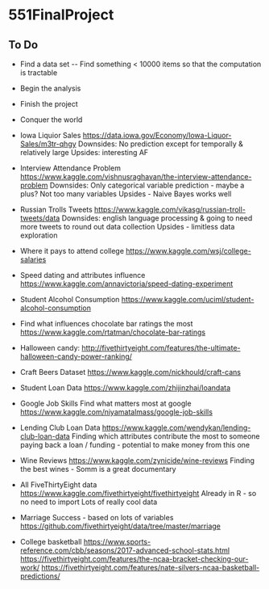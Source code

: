 # 551FinalProject

## To Do
- Find a data set
-- Find something < 10000 items so that the computation is tractable
- Begin the analysis
- Finish the project
- Conquer the world

- Iowa Liquior Sales
https://data.iowa.gov/Economy/Iowa-Liquor-Sales/m3tr-qhgy
Downsides: No prediction except for temporally & relatively large
Upsides: interesting AF
- Interview Attendance Problem
https://www.kaggle.com/vishnusraghavan/the-interview-attendance-problem
Downsides: Only categorical variable prediction - maybe a plus? Not too many variables
Upsides - Naive Bayes works well
- Russian Trolls Tweets
https://www.kaggle.com/vikasg/russian-troll-tweets/data
Downsides: english language processing & going to need more tweets to round out data collection
Upsides - limitless data exploration
- Where it pays to attend college
https://www.kaggle.com/wsj/college-salaries
- Speed dating and attributes influence
https://www.kaggle.com/annavictoria/speed-dating-experiment
- Student Alcohol Consumption
https://www.kaggle.com/uciml/student-alcohol-consumption
- Find what influences chocolate bar ratings the most
https://www.kaggle.com/rtatman/chocolate-bar-ratings
- Halloween candy:
http://fivethirtyeight.com/features/the-ultimate-halloween-candy-power-ranking/
- Craft Beers Dataset
https://www.kaggle.com/nickhould/craft-cans
- Student Loan Data
https://www.kaggle.com/zhijinzhai/loandata
- Google Job Skills Find what matters most at google
https://www.kaggle.com/niyamatalmass/google-job-skills
- Lending Club Loan Data
https://www.kaggle.com/wendykan/lending-club-loan-data
Finding which attributes contribute the most to someone paying back a loan / funding - potential to make money from this one
- Wine Reviews
https://www.kaggle.com/zynicide/wine-reviews
Finding the best wines - Somm is a great documentary
- All FiveThirtyEight data
https://www.kaggle.com/fivethirtyeight/fivethirtyeight
Already in R - so no need to import 
Lots of really cool data
- Marriage Success - based on lots of variables
https://github.com/fivethirtyeight/data/tree/master/marriage
- College basketball
https://www.sports-reference.com/cbb/seasons/2017-advanced-school-stats.html
https://fivethirtyeight.com/features/the-ncaa-bracket-checking-our-work/ 
https://fivethirtyeight.com/features/nate-silvers-ncaa-basketball-predictions/ 

